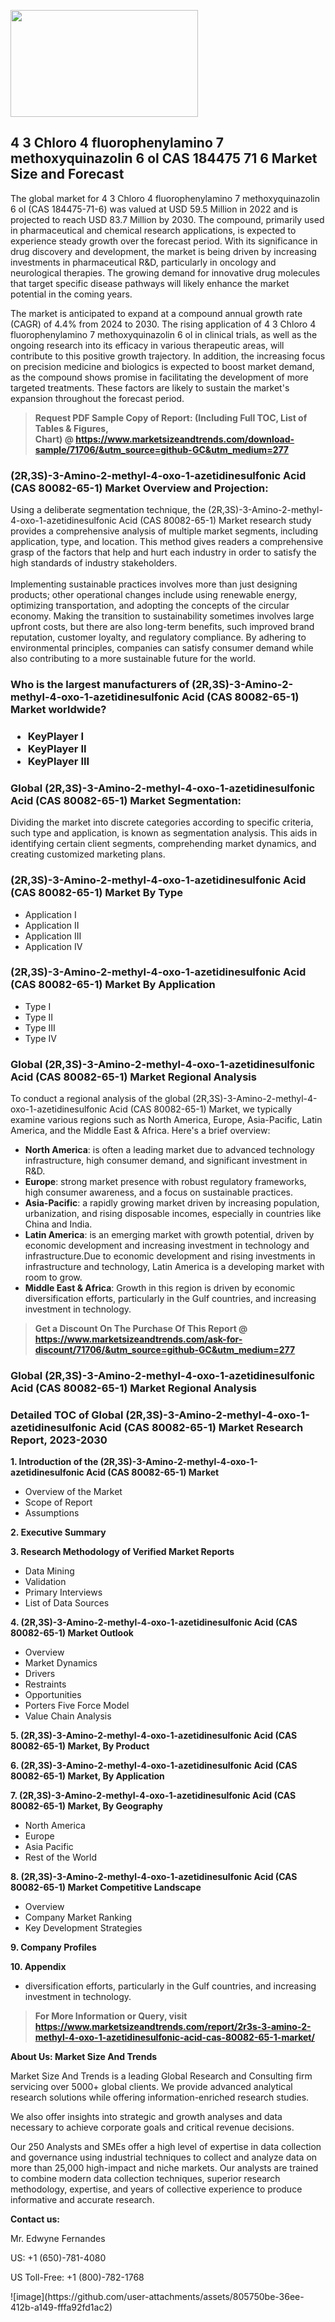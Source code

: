 <p><img class="alignnone size-medium wp-image-20088" src="https://ffe5etoiles.com/wp-content/uploads/2024/12/MST1-300x171.png" alt="" width="300" height="171" /></p><h2>4 3 Chloro 4 fluorophenylamino 7 methoxyquinazolin 6 ol CAS 184475 71 6 Market Size and Forecast</h2><p>The global market for 4 3 Chloro 4 fluorophenylamino 7 methoxyquinazolin 6 ol (CAS 184475-71-6) was valued at USD 59.5 Million in 2022 and is projected to reach USD 83.7 Million by 2030. The compound, primarily used in pharmaceutical and chemical research applications, is expected to experience steady growth over the forecast period. With its significance in drug discovery and development, the market is being driven by increasing investments in pharmaceutical R&D, particularly in oncology and neurological therapies. The growing demand for innovative drug molecules that target specific disease pathways will likely enhance the market potential in the coming years.</p><p>The market is anticipated to expand at a compound annual growth rate (CAGR) of 4.4% from 2024 to 2030. The rising application of 4 3 Chloro 4 fluorophenylamino 7 methoxyquinazolin 6 ol in clinical trials, as well as the ongoing research into its efficacy in various therapeutic areas, will contribute to this positive growth trajectory. In addition, the increasing focus on precision medicine and biologics is expected to boost market demand, as the compound shows promise in facilitating the development of more targeted treatments. These factors are likely to sustain the market's expansion throughout the forecast period.</p></p><blockquote id="" class=""><strong>Request PDF Sample Copy of Report: (Including Full TOC, List of Tables &amp; Figures, Chart)&nbsp;@&nbsp;<strong><a href="https://www.marketsizeandtrends.com/download-sample/71706/&utm_source=github-GC&utm_medium=277" target="_blank">https://www.marketsizeandtrends.com/download-sample/71706/&utm_source=github-GC&utm_medium=277</a></strong></strong></blockquote><h3 id="" class="">(2R,3S)-3-Amino-2-methyl-4-oxo-1-azetidinesulfonic Acid (CAS 80082-65-1) Market&nbsp;Overview and Projection:</h3><p id="" class="">Using a deliberate segmentation technique, the (2R,3S)-3-Amino-2-methyl-4-oxo-1-azetidinesulfonic Acid (CAS 80082-65-1) Market research study provides a comprehensive analysis of multiple market segments, including application, type, and location. This method gives readers a comprehensive grasp of the factors that help and hurt each industry in order to satisfy the high standards of industry stakeholders. <br /> <br />Implementing sustainable practices involves more than just designing products; other operational changes include using renewable energy, optimizing transportation, and adopting the concepts of the circular economy. Making the transition to sustainability sometimes involves large upfront costs, but there are also long-term benefits, such improved brand reputation, customer loyalty, and regulatory compliance. By adhering to environmental principles, companies can satisfy consumer demand while also contributing to a more sustainable future for the world.</p><h3 id="" class="">Who is the largest manufacturers of&nbsp;(2R,3S)-3-Amino-2-methyl-4-oxo-1-azetidinesulfonic Acid (CAS 80082-65-1) Market worldwide?</h3><h3 class=""><p><ul><li>KeyPlayer I </li><li> KeyPlayer II </li><li> KeyPlayer III</li></ul></p></h3><h3 id="" class="">Global&nbsp;(2R,3S)-3-Amino-2-methyl-4-oxo-1-azetidinesulfonic Acid (CAS 80082-65-1) Market Segmentation:</h3><p id="" class="">Dividing the market into discrete categories according to specific criteria, such type and application, is known as segmentation analysis. This aids in identifying certain client segments, comprehending market dynamics, and creating customized marketing plans.</p><h3 id="" class="">(2R,3S)-3-Amino-2-methyl-4-oxo-1-azetidinesulfonic Acid (CAS 80082-65-1) Market&nbsp;By Type</h3><p><p><ul><li>Application I</li><li> Application II</li><li> Application III</li><li> Application IV</p></li></ul></p></p><h3 id="" class="">(2R,3S)-3-Amino-2-methyl-4-oxo-1-azetidinesulfonic Acid (CAS 80082-65-1) Market&nbsp;By Application</h3><p class=""><p><ul><li>Type I</li><li> Type II</li><li> Type III</li><li> Type IV</li></ul></p></p><h3 id="" class="">Global (2R,3S)-3-Amino-2-methyl-4-oxo-1-azetidinesulfonic Acid (CAS 80082-65-1) Market Regional Analysis</h3><p id="" class="">To conduct a regional analysis of the global (2R,3S)-3-Amino-2-methyl-4-oxo-1-azetidinesulfonic Acid (CAS 80082-65-1) Market, we typically examine various regions such as North America, Europe, Asia-Pacific, Latin America, and the Middle East &amp; Africa. Here's a brief overview:</p><ul><li><strong>North America</strong>: is often a leading market due to advanced technology infrastructure, high consumer demand, and significant investment in R&amp;D.</li><li><strong>Europe</strong>: strong market presence with robust regulatory frameworks, high consumer awareness, and a focus on sustainable practices.</li><li><strong>Asia-Pacific</strong>: a rapidly growing market driven by increasing population, urbanization, and rising disposable incomes, especially in countries like China and India.</li><li><strong>Latin America</strong>: is an emerging market with growth potential, driven by economic development and increasing investment in technology and infrastructure.Due to economic development and rising investments in infrastructure and technology, Latin America is a developing market with room to grow.</li><li><strong>Middle East &amp; Africa</strong>: Growth in this region is driven by economic diversification efforts, particularly in the Gulf countries, and increasing investment in technology.</li></ul><blockquote id="" class=""><strong>Get a Discount On The Purchase Of This Report @ <strong><a href="https://www.marketsizeandtrends.com/ask-for-discount/71706/&utm_source=github-GC&utm_medium=277" target="_blank">https://www.marketsizeandtrends.com/ask-for-discount/71706/&utm_source=github-GC&utm_medium=277</a></strong></strong></blockquote><h3 id="" class="">Global (2R,3S)-3-Amino-2-methyl-4-oxo-1-azetidinesulfonic Acid (CAS 80082-65-1) Market Regional Analysis</h3><h3 id="" class="">Detailed TOC of Global (2R,3S)-3-Amino-2-methyl-4-oxo-1-azetidinesulfonic Acid (CAS 80082-65-1) Market Research Report, 2023-2030</h3><p id="" class=""><strong>1. Introduction of the (2R,3S)-3-Amino-2-methyl-4-oxo-1-azetidinesulfonic Acid (CAS 80082-65-1) Market</strong></p><ul><li>Overview of the Market</li><li>Scope of Report</li><li>Assumptions</li></ul><p id="" class=""><strong>2. Executive Summary</strong></p><p id="" class=""><strong>3. Research Methodology of Verified Market Reports</strong></p><ul><li>Data Mining</li><li>Validation</li><li>Primary Interviews</li><li>List of Data Sources</li></ul><p id="" class=""><strong>4. (2R,3S)-3-Amino-2-methyl-4-oxo-1-azetidinesulfonic Acid (CAS 80082-65-1) Market Outlook</strong></p><ul><li>Overview</li><li>Market Dynamics</li><li>Drivers</li><li>Restraints</li><li>Opportunities</li><li>Porters Five Force Model</li><li>Value Chain Analysis</li></ul><p id="" class=""><strong>5. (2R,3S)-3-Amino-2-methyl-4-oxo-1-azetidinesulfonic Acid (CAS 80082-65-1) Market, By Product</strong></p><p id="" class=""><strong>6. (2R,3S)-3-Amino-2-methyl-4-oxo-1-azetidinesulfonic Acid (CAS 80082-65-1) Market, By Application</strong></p><p id="" class=""><strong>7. (2R,3S)-3-Amino-2-methyl-4-oxo-1-azetidinesulfonic Acid (CAS 80082-65-1) Market, By Geography</strong></p><ul><li>North America</li><li>Europe</li><li>Asia Pacific</li><li>Rest of the World</li></ul><p id="" class=""><strong>8. (2R,3S)-3-Amino-2-methyl-4-oxo-1-azetidinesulfonic Acid (CAS 80082-65-1) Market Competitive Landscape</strong></p><ul><li>Overview</li><li>Company Market Ranking</li><li>Key Development Strategies</li></ul><p id="" class=""><strong>9. Company Profiles</strong></p><p id="" class=""><strong>10. Appendix</strong></p><ul><li>diversification efforts, particularly in the Gulf countries, and increasing investment in technology.</li></ul><blockquote id="" class=""><strong>For More Information or Query, visit <strong><strong><a href="https://www.marketsizeandtrends.com/report/2r3s-3-amino-2-methyl-4-oxo-1-azetidinesulfonic-acid-cas-80082-65-1-market/" target="_blank">https://www.marketsizeandtrends.com/report/2r3s-3-amino-2-methyl-4-oxo-1-azetidinesulfonic-acid-cas-80082-65-1-market/</a></strong></strong></strong></blockquote><p id="" class=""><strong>About Us: Market Size And Trends</strong></p><p id="" class="">Market Size And Trends is a leading Global Research and Consulting firm servicing over 5000+ global clients. We provide advanced analytical research solutions while offering information-enriched research studies.</p><p id="" class="">We also offer insights into strategic and growth analyses and data necessary to achieve corporate goals and critical revenue decisions.</p><p id="" class="">Our 250 Analysts and SMEs offer a high level of expertise in data collection and governance using industrial techniques to collect and analyze data on more than 25,000 high-impact and niche markets. Our analysts are trained to combine modern data collection techniques, superior research methodology, expertise, and years of collective experience to produce informative and accurate research.</p><p id="" class=""><strong>Contact us:</strong></p><p id="" class="">Mr. Edwyne Fernandes</p><p id="" class="">US: +1 (650)-781-4080</p><p id="" class="">US Toll-Free: +1 (800)-782-1768</p>
![image](https://github.com/user-attachments/assets/805750be-36ee-412b-a149-fffa92fd1ac2)
